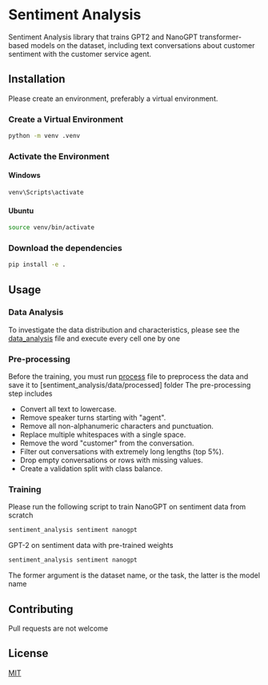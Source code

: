 # Sentiment Analysis

Sentiment Analysis library that trains GPT2 and NanoGPT transformer-based models on the dataset, including text conversations about customer sentiment with the customer service agent.


## Installation

Please create an environment, preferably a virtual environment.

### Create a Virtual Environment
```bash
python -m venv .venv
```
### Activate the Environment

#### Windows

```bash
venv\Scripts\activate
```

#### Ubuntu
```bash
source venv/bin/activate
```

### Download the dependencies
```bash
pip install -e .
```

## Usage

### Data Analysis
To investigate the data distribution and characteristics, please see the [data_analysis](sentiment_analysis/data_analysis.ipynb) file and execute every cell one by one

### Pre-processing
Before the training, you must run [process](sentiment_analysis/data/process.py) file to preprocess the data and save it to [sentiment_analysis/data/processed] folder
The pre-processing step includes 
- Convert all text to lowercase.
- Remove speaker turns starting with "agent".
- Remove all non-alphanumeric characters and punctuation.
- Replace multiple whitespaces with a single space.
- Remove the word "customer" from the conversation.
- Filter out conversations with extremely long lengths (top 5%).
- Drop empty conversations or rows with missing values.
- Create a validation split with class balance.

### Training
Please run the following script to train
NanoGPT on sentiment data from scratch

```bash
sentiment_analysis sentiment nanogpt
```

GPT-2 on sentiment data with pre-trained weights

```bash
sentiment_analysis sentiment nanogpt
```

The former argument is the dataset name, or the task, the latter is the model name


## Contributing

Pull requests are not welcome

## License

[MIT](https://choosealicense.com/licenses/mit/)
